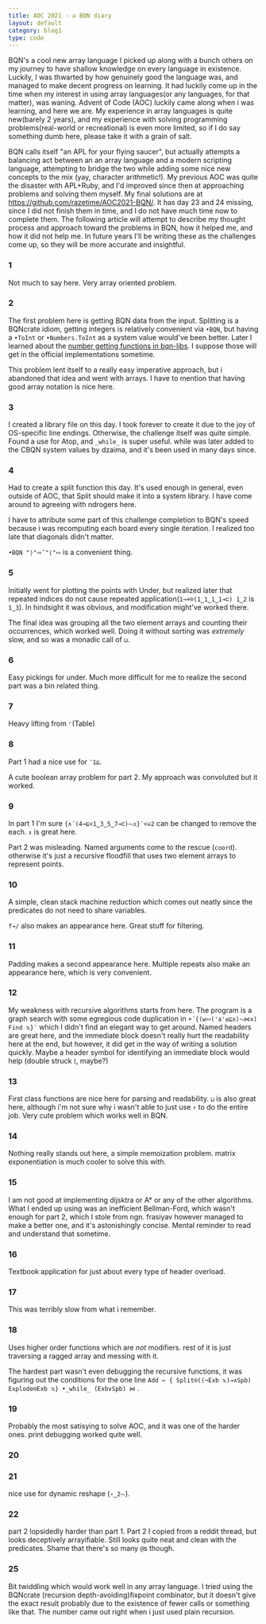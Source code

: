 ```yaml
---
title: AOC 2021 - a BQN diary
layout: default
category: blog1
type: code
---
```


BQN's a cool new array language I picked up along with a bunch others on my journey to have shallow knowledge on every language in existence. Luckily, I was thwarted by how genuinely good the language was, and managed to make decent progress on learning. It had luckily come up in the time when my interest in using array languages(or any languages, for that matter), was waning. Advent of Code (AOC) luckily came along when i was learning, and here we are. My experience in array languages is quite new(barely 2 years), and my experience with solving programming problems(real-world or recreational) is even more limited, so if I do say something dumb here, please take it with a grain of salt.

BQN calls itself "an APL for your flying saucer", but actually attempts a balancing act between an an array language and a modern scripting language, attempting to bridge the two while adding some nice new concepts to the mix (yay, character arithmetic!). My previous AOC was quite the disaster with APL+Ruby, and I'd improved since then at approaching problems and solving them myself. My final solutions are at https://github.com/razetime/AOC2021-BQN/. It has day 23 and 24 missing, since I did not finish them in time, and I do not have much time now to complete them. The following article will attempt to describe my thought process and approach toward the problems in BQN, how it helped me, and how it did not help me. In future years I'll be writing these as the challenges come up, so they will be more accurate and insightful.

### 1
Not much to say here. Very array oriented problem.

### 2
The first problem here is getting BQN data from the input. Splitting is a BQNcrate idiom, getting integers is relatively convenient via `•BQN`, but having a `•ToInt` or `•Numbers.ToInt` as a system value would've been better. Later I learned about the [number getting functions in bqn-libs](https://github.com/mlochbaum/bqn-libs/blob/master/strings.bqn#L135). I suppose those will get in the official implementations sometime.

This problem lent itself to a really easy imperative approach, but i abandoned that idea and went with arrays. I have to mention that having good array notation is nice here.

### 3
I created a library file on this day. I took forever to create it due to the joy of OS-specific line endings. Otherwise, the challenge itself was quite simple. Found a use for Atop, and `_while_` is super useful. while was later added to the CBQN system values by dzaima, and it's been used in many days since.

### 4
Had to create a split function this day. It's used enough in general, even outside of AOC, that Split should make it into a system library. I have come around to agreeing with ndrogers here.

I have to attribute some part of this challenge completion to BQN's speed because i was recomputing each board every single iteration. I realized too late that diagonals didn't matter.

`•BQN "⟩"∾˜"⟨"∾` is a convenient thing.

### 5
Initially went for plotting the points with Under, but realized later that repeated indices do not cause repeated application(`1⊸+⌾(1‿1‿1‿1⊸⊏) 1‿2` is `1‿3`). In hindsight it was obvious, and modification might've worked there.

The final idea was grouping all the two element arrays and counting their occurrences, which worked well. Doing it without sorting was *extremely* slow, and so was a monadic call of `⊔`.

### 6
Easy pickings for under. Much more difficult for me to realize the second part was a bin related thing.

### 7
Heavy lifting from `⌜`(Table)

### 8
Part 1 had a nice use for `¯1⊑`.

A cute boolean array problem for part 2. My approach was convoluted but it worked.

### 9
In part 1 I'm sure `{∧´(4⊸⊑<1‿3‿5‿7⊸⊏)⥊𝕩}¨<⎉2` can be changed to remove the each. `↕` is great here. 

Part 2 was misleading. Named arguments come to the rescue (`coord`). otherwise it's just a recursive floodfill that uses two element arrays to represent points.

### 10
A simple, clean stack machine reduction which comes out neatly since the predicates do not need to share variables.

`f⊸/` also makes an appearance here. Great stuff for filtering.

### 11
Padding makes a second appearance here. Multiple repeats also make an appearance here, which is very convenient.

### 12
My weakness with recursive algorithms starts from here. The program is a graph search with some egregious code duplication in `+´{(w∾('a'≤⊑x)⥊⋈x) Find 𝕩}¨` which I didn't find an elegant way to get around. Named headers are great here, and the immediate block doesn't really hurt the readability here at the end, but however, it did get in the way of writing a solution quickly. Maybe a header symbol for identifying an immediate block would help (double struck `𝕀`, maybe?)

### 13
First class functions are nice here for parsing and readability. `⊔` is also great here, although i'm not sure why i wasn't able to just use `↑` to do the entire job. Very cute problem which works well in BQN.

### 14
Nothing really stands out here, a simple memoization problem. matrix exponentiation is much cooler to solve this with.

### 15
I am not good at implementing dijsktra or A* or any of the other algorithms. What I ended up using was an inefficient Bellman-Ford, which wasn't enough for part 2, which I stole from ngn. frasiyav however managed to make a better one, and it's astonishingly concise. Mental reminder to read and understand that sometime.

### 16
Textbook application for just about every type of header overload.

### 17
This was terribly slow from what i remember.

### 18
Uses higher order functions which are *not* modifiers. rest of it is just traversing a ragged array and messing with it.

The hardest part wasn't even debugging the recursive functions, it was figuring out the conditions for the one line `Add ← { Split⍟((¬Exb 𝕩)⊸∧Spb) Explode⍟Exb 𝕩} •_while_ (Exb∨Spb) ⋈` .

### 19
Probably the most satisying to solve AOC, and it was one of the harder ones. print debugging worked quite well.

### 20

### 21
nice use for dynamic reshape (`∘‿2⥊`).

### 22
part 2 lopsidedly harder than part 1. Part 2 I copied from a reddit thread, but looks deceptively arrayifiable. Still looks quite neat and clean with the predicates. Shame that there's so many `@`s though.

### 25
Bit twiddling which would work well in any array language. I tried using the BQNcrate (recursion depth-avoiding)fixpoint combinator, but it doesn't give the exact result probably due to the existence of fewer calls or something like that. The number came out right when i just used plain recursion.